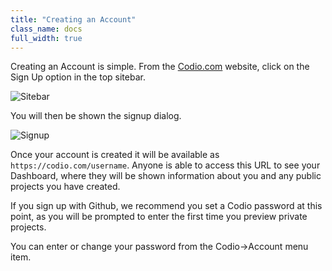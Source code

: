 ```yaml
---
title: "Creating an Account"
class_name: docs
full_width: true
---
```


Creating an Account is simple. From the [Codio.com](https://codio.com) website, click on the Sign Up option in the top sitebar.

![Sitebar](/img/docs/sitebar-signup.png)

You will then be shown the signup dialog.

![Signup](/img/docs/signup.png)

Once your account is created it will be available as `https://codio.com/username`. Anyone is able to access this URL to see your Dashboard, where they will be shown information about you and any public projects you have created.

If you sign up with Github, we recommend you set a Codio password at this point, as you will be prompted to enter the first time you preview private projects. 

You can enter or change your password from the Codio->Account menu item.